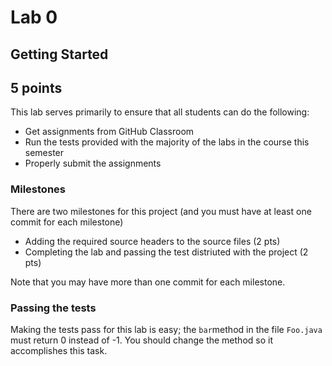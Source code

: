 # Lab 0

## Getting Started

## 5 points

This lab serves primarily to ensure that all students can do the following:

* Get assignments from GitHub Classroom
* Run the tests provided with the majority of the labs in the course this semester
* Properly submit the assignments

### Milestones

There are two milestones for this project (and you must have at least one commit for each milestone)

* Adding the required source headers to the source files (2 pts)
* Completing the lab and passing the test distriuted with the project (2 pts)

Note that you may have more than one commit for each milestone.

### Passing the tests

Making the tests pass for this lab is easy; the `bar`method in the file `Foo.java` must return 0 instead of -1.  You should change the method so it accomplishes this task.